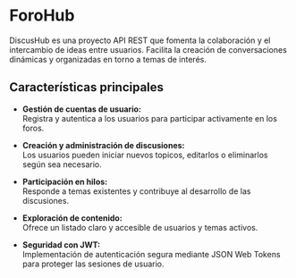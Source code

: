# ForoHub  
DiscusHub es una proyecto API REST que fomenta la colaboración y el intercambio de ideas entre usuarios. Facilita la creación de 
conversaciones dinámicas y organizadas en torno a temas de interés.  

## Características principales  
- **Gestión de cuentas de usuario:**  
  Registra y autentica a los usuarios para participar activamente en los foros.  

- **Creación y administración de discusiones:**  
  Los usuarios pueden iniciar nuevos topicos, editarlos o eliminarlos según sea necesario.  

- **Participación en hilos:**  
  Responde a temas existentes y contribuye al desarrollo de las discusiones.  

- **Exploración de contenido:**  
  Ofrece un listado claro y accesible de usuarios y temas activos.  

- **Seguridad con JWT:**  
  Implementación de autenticación segura mediante JSON Web Tokens para proteger las sesiones de usuario.
